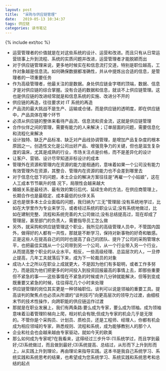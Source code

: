 ```yaml
---
layout: post
title:  "采购与供应链管理"
date:   2019-05-13 10:34:37
tags: 供应链 
categories: 读书笔记
---
```

{% include ext/toc %}

- 运营管理者的价值就是在对这些系统的设计、运营和改进。而且只有从日常运营琐事上升到流程、系统的实质问题并改进，运营管理者才能脱颖而出
- 对于供应链管理来说，更多地时候实在和信息流打交道，特别是职位越高，工作对象越是信息流。如何确保数据都准确性，并从中提炼出合适的信息，是管理者的一项重要任务
- 作为高级管理者，他最关注的是数据。身处供应链金字塔的顶端，数据、信息才是对供应链的综合掌握。没有合适的数据和信息，就谈不上供应链管理。这也是供应链的改进经常就是和信息系统的实施、改进分不开的
- 供应链的再造，往往要求对 IT 系统的再造
- 产品流的最大挑战不是生产、运输或仓储，而是供应链的透明度，即在供应链中，产品具体在哪个环节
- 必须从供应链的整体来看待产品流、信息流和资金流，这就是供应链管理
- 合作伙伴之间的管理，需要有能力的人来解决；订单层面的问题，需要信息化和流程化来解决
- 设计独特、缺乏产品标准、缺乏对产品线协调管理，是增加产品复杂度的根本原因之一。创造性文化是公司出好产品、增强竞争力的关键，但也是滋生复杂度的温床，尤其是成熟的行业，市场关注点是价格，而不是差异化的设计
- 让客户、营销、设计尽早知道非标设计的成本
- 管理外在资源和管理内在资源的能力是相通的，意味着如果一个公司没有能力有效管理外在资源，其整合、管理内在资源的能力也不会差到哪里去
- 对于信息化低下的问题，本土企业的解决方案往往是“再雇一个小姑娘”，这在人工成本节节飙升的情
 况下，局限性会越来越大
- 婚姻关系是最经济、最有效的繁衍后代、延续生命的方法，在供应商管理上，长期合作也是最稳定、成本最低的伙伴关系
- 这也是很多本土企业面临的问题，我归纳为“三无”管理层:没有系统地学过，比如在大学里作为专业来学习，或者经过系统的职业认证;没有系统地做过，比如在建制完整、流程和系统完善的大公司做过;没有总结提高过，现在却成了管理层，甚至部门的负责人，需要指导员工怎么做
- 另外，就采购和供应链管理这个职业，我所见的高级管理人员中，不管国内国外，做得好的人都有一共性，那就是不断学习，保持对新事物的好奇和敏感。正是这些人在提高自己的同时也提高了自己的团队、提升了公司的采购管理水平，也把最佳实践从一个公司带到另一个公司，从一个行业带入另一个行业，从而提高整个职业的从业水平。相反，一些高级经理、总监层次的人，一旦停止提高，几年工夫就落后下来，成为下一轮裁员的对象
- 成功人士之所以在职业上成就更大，不是因为他们有多聪明，或者工作多努力，而是因为他们把更多的时间投入到投资回报最高的事情上去，即那些重要但不紧急的事——这些事情在不紧急的时候或许几分钟就能解决，但等到变成既重要又紧急的时候，往往得花几个小时来处理
- 供应链管理的岗位其实更是一种领袖职位。谈判可以说是领袖的重要工具。提高谈判的聚焦点也必须从所谓的“谈判技巧”向更高层次的领导力过渡，由细枝末节的技术性操作，向跨职能的供应链运作过渡
- 那就是在职业发展上，我们有两条路:要么成为专家，要么成为领袖。成为领袖意味着沿着管理阶梯向上爬，相对机会有限;但成为专家的机会几乎是无限的。不管你是个采购员、计划员、质检员，还是工程师、经理人，你都有机会成为相应领域的专家，熟悉规则、流程和系统，成为能够教别人的那个人
- 企业和社会也会越来越由专家驱动，就如今天的欧美
- 那么如何成为专家呢?在我看来，这得经过三步升华:(1)系统学过，而且学到最好;(2)系统做过，而且做到最好;(3)系统提高、总结过，从形而下上升到形而上，从实践上升到理论，再由理论来指导实践。这本书是我自己系统学习、系统实践和系统思考的结果，也希望成为您系统学习、系统实践和系统思考和总结的起点
